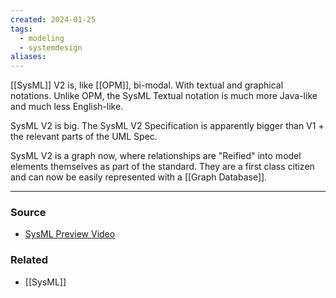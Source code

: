 ```yaml
---
created: 2024-01-25
tags:
  - modeling
  - systemdesign
aliases:
---
```

[[SysML]] V2 is, like [[OPM]], bi-modal. With textual and graphical notations. Unlike OPM, the SysML Textual notation is much more Java-like and much less English-like. 

SysML V2 is big. The SysML V2 Specification is apparently bigger than V1 + the relevant parts of the UML Spec. 

SysML V2 is a graph now, where relationships are "Reified" into model elements themselves as part of the standard. They are a first class citizen and can now be easily represented with a [[Graph Database]].

****
### Source
- [SysML Preview Video](https://youtu.be/FXBlwmw5dEQ?si=r9OIdMNxpiZqO_WH)

### Related
- [[SysML]]
